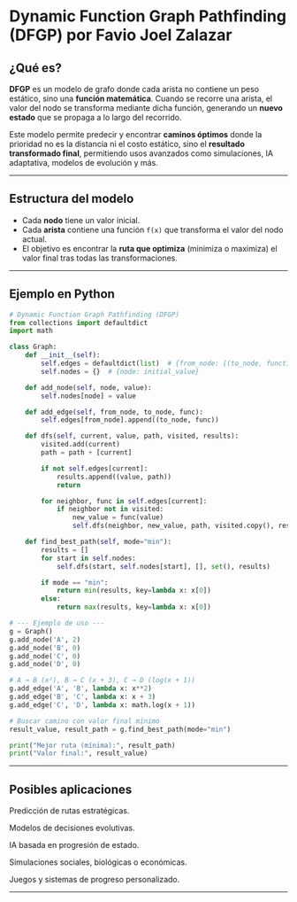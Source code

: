 # Dynamic Function Graph Pathfinding (DFGP) por Favio Joel Zalazar

## ¿Qué es?

**DFGP** es un modelo de grafo donde cada arista no contiene un peso estático, sino una **función matemática**. Cuando se recorre una arista, el valor del nodo se transforma mediante dicha función, generando un **nuevo estado** que se propaga a lo largo del recorrido.

Este modelo permite predecir y encontrar **caminos óptimos** donde la prioridad no es la distancia ni el costo estático, sino el **resultado transformado final**, permitiendo usos avanzados como simulaciones, IA adaptativa, modelos de evolución y más.

---

## Estructura del modelo

- Cada **nodo** tiene un valor inicial.
- Cada **arista** contiene una función `f(x)` que transforma el valor del nodo actual.
- El objetivo es encontrar la **ruta que optimiza** (minimiza o maximiza) el valor final tras todas las transformaciones.

---

## Ejemplo en Python

```python
# Dynamic Function Graph Pathfinding (DFGP)
from collections import defaultdict
import math

class Graph:
    def __init__(self):
        self.edges = defaultdict(list)  # {from_node: [(to_node, function)]}
        self.nodes = {}  # {node: initial_value}

    def add_node(self, node, value):
        self.nodes[node] = value

    def add_edge(self, from_node, to_node, func):
        self.edges[from_node].append((to_node, func))

    def dfs(self, current, value, path, visited, results):
        visited.add(current)
        path = path + [current]

        if not self.edges[current]:
            results.append((value, path))
            return

        for neighbor, func in self.edges[current]:
            if neighbor not in visited:
                new_value = func(value)
                self.dfs(neighbor, new_value, path, visited.copy(), results)

    def find_best_path(self, mode="min"):
        results = []
        for start in self.nodes:
            self.dfs(start, self.nodes[start], [], set(), results)

        if mode == "min":
            return min(results, key=lambda x: x[0])
        else:
            return max(results, key=lambda x: x[0])

# --- Ejemplo de uso ---
g = Graph()
g.add_node('A', 2)
g.add_node('B', 0)
g.add_node('C', 0)
g.add_node('D', 0)

# A → B (x²), B → C (x + 3), C → D (log(x + 1))
g.add_edge('A', 'B', lambda x: x**2)
g.add_edge('B', 'C', lambda x: x + 3)
g.add_edge('C', 'D', lambda x: math.log(x + 1))

# Buscar camino con valor final mínimo
result_value, result_path = g.find_best_path(mode="min")

print("Mejor ruta (mínima):", result_path)
print("Valor final:", result_value)

```

---

## Posibles aplicaciones

Predicción de rutas estratégicas.

Modelos de decisiones evolutivas.

IA basada en progresión de estado.

Simulaciones sociales, biológicas o económicas.

Juegos y sistemas de progreso personalizado.



---